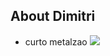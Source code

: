## About Dimitri


- curto metalzao
  <img src="ttps://th.bing.com/th/id/R.84be48ca213f55c3233da03697535260?rik=3pZSlqIw6OpdDw&pid=ImgRaw&r=0">
  


